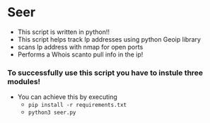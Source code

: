 # Seer
- This script is written in python!!
- This script helps track Ip addresses using python Geoip library
- scans Ip address with nmap for open ports
- Performs a Whois scanto pull info in the ip!

### To successfully use this script you have to instule three modules!

- You can achieve this by executing
	- `pip install -r requirements.txt`
	- `python3 seer.py`
